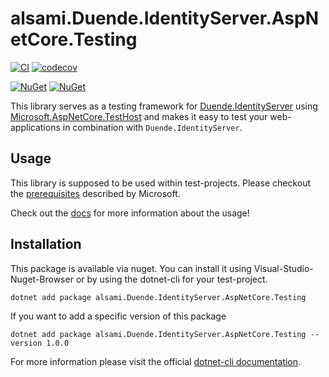 # alsami.Duende.IdentityServer.AspNetCore.Testing

[![CI](https://github.com/alsami/alsami.Duende.IdentityServer.AspNetCore.Testing/actions/workflows/push.yml/badge.svg?branch=main)](https://github.com/alsami/alsami.Duende.IdentityServer.AspNetCore.Testing/actions/workflows/push.yml)
[![codecov](https://codecov.io/gh/alsami/alsami.Duende.IdentityServer.AspNetCore.Testing/branch/main/graph/badge.svg?token=cQHpUoEnYt)](https://codecov.io/gh/alsami/alsami.Duende.IdentityServer.AspNetCore.Testing)

[![NuGet](https://img.shields.io/nuget/dt/alsami.Duende.IdentityServer.AspNetCore.Testing.svg)](https://www.nuget.org/packages/alsami.Duende.IdentityServer.AspNetCore.Testing)
[![NuGet](https://img.shields.io/nuget/vpre/alsami.Duende.IdentityServer.AspNetCore.Testing.svg)](https://www.nuget.org/packages/alsami.Duende.IdentityServer.AspNetCore.Testing)

This library serves as a testing framework for [Duende.IdentityServer](https://duendesoftware.com/products/identityserver) using [Microsoft.AspNetCore.TestHost](https://docs.microsoft.com/en-us/aspnet/core/test/integration-tests) and makes it easy to test your web-applications in combination with `Duende.IdentityServer`.

## Usage

This library is supposed to be used within test-projects. Please checkout the [prerequisites](https://docs.microsoft.com/en-us/aspnet/core/test/integration-tests?view=aspnetcore-6.0#test-app-prerequisites) described by Microsoft.

Check out the [docs](docs/) for more information about the usage!

## Installation

This package is available via nuget. You can install it using Visual-Studio-Nuget-Browser or by using the dotnet-cli for your test-project.

```unspecified
dotnet add package alsami.Duende.IdentityServer.AspNetCore.Testing
```

If you want to add a specific version of this package

```unspecified
dotnet add package alsami.Duende.IdentityServer.AspNetCore.Testing --version 1.0.0
```

For more information please visit the official [dotnet-cli documentation](https://docs.microsoft.com/en-us/dotnet/core/tools/dotnet-add-package).
